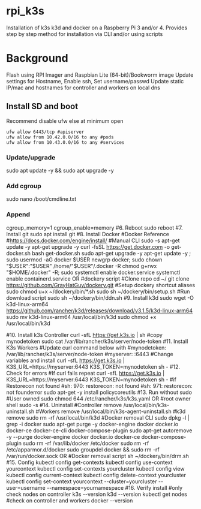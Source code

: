 # rpi_k3s
Installation of k3s k3d and docker on a Raspberry Pi 3 and/or 4. Provides step by step method for installation via CLI and/or using scripts
# Background
Flash using RPI Imager and Raspbian Lite (64-bit)/Bookworm image
Update settings for Hostname, Enable ssh, Set username/passwd
Update static IP/mac and hostnames for controller and workers on local dns

## Install SD and boot
Recommend disable ufw else at minimum open
```
ufw allow 6443/tcp #apiserver
ufw allow from 10.42.0.0/16 to any #pods
ufw allow from 10.43.0.0/16 to any #services
```
### Update/upgrade
sudo apt update -y && sudo apt upgrade -y
###	Add cgroup 
sudo nano /boot/cmdline.txt 
###	Append 
cgroup_memory=1 cgroup_enable=memory
#6.	Reboot
sudo reboot
#7.	Install git
sudo apt install git
#8.	Install Docker 
#Docker Reference
#https://docs.docker.com/engine/install/
#Manual CLI
sudo -s
apt-get update -y
apt-get upgrade -y
curl -fsSL https://get.docker.com -o get-docker.sh
bash get-docker.sh
sudo apt-get upgrade -y
apt-get update -y ; sudo usermod -aG docker $USER
newgrp docker; sudo chown "$USER":"$USER" /home/"$USER"/.docker -R
chmod g+rwx "$HOME/.docker" -R; sudo systemctl enable docker.service
systemctl enable containerd.service
OR
#dockery script 
#Clone repo
cd ~/
git clone https://github.com/GrayHatGuy/dockery.git
#Setup dockery shortcut aliases
sudo chmod u+x ~/dockery/bin/*.sh
sudo sh ~/dockery/bin/setup.sh
#Run download script
sudo sh ~/dockery/bin/ddn.sh
#9.	Install k3d
sudo wget -O k3d-linux-arm64 https://github.com/rancher/k3d/releases/download/v3.1.5/k3d-linux-arm64
sudo mv k3d-linux-arm64 /usr/local/bin/k3d
sudo chmod +x /usr/local/bin/k3d
 
#10.	Install k3s Controller
curl -sfL https://get.k3s.io | sh 
#copy mynodetoken
sudo cat /var/lib/rancher/k3s/server/node-token
#11.	Install K3s Workers
#Update curl command below with
#mynodetoken: /var/lib/rancher/k3s/server/node-token
#myserver: <controlIP>:6443
#Change variables and install
curl -sfL https://get.k3s.io | K3S_URL=https://myserver:6443 K3S_TOKEN=mynodetoken sh -
#12.	Check for errors
#If curl fails repeat
curl -sfL https://get.k3s.io | K3S_URL=https://myserver:6443 K3S_TOKEN=mynodetoken sh -
#if Restorecon not found
#sh: 970: restorecon: not found
#sh: 971: restorecon: not founderror 
sudo apt-get -y install policycoreutils
#13.	Run without sudo 
#User owned
sudo chmod 644 /etc/rancher/k3s/k3s.yaml
OR
#root owner shell
sudo -s 
#14.	Uninstall
#Controller remove 
/usr/local/bin/k3s-uninstall.sh
#Workers remove
/usr/local/bin/k3s-agent-uninstall.sh
#k3d remove
sudo rm -rf /usr/local/bin/k3d
#Docker removal CLI
sudo dpkg -l | grep -i docker
sudo apt-get purge -y docker-engine docker docker.io docker-ce docker-ce-cli docker-compose-plugin 
sudo apt-get autoremove -y --purge docker-engine docker docker.io docker-ce docker-compose-plugin 
sudo rm -rf /var/lib/docker /etc/docker
sudo rm -rf /etc/apparmor.d/docker
sudo groupdel docker && sudo rm -rf /var/run/docker.sock 
OR
#Docker removal script
sh ~/dockery/bin/drm.sh 
#15.	Config 
kubectl config get-contexts
kubectl config use-context yourcontext
kubectl config set-contexts yourcluster
kubectl config view
kubectl config current-context
kubectl config delete-context yourcluster
kubectl config set-context yourcontext --cluster=yourcluster --user=username --namespace=yournamespace
#16.	Verify install
#only check nodes on controller
k3s --version
k3d --version
kubectl get nodes 
#check on controller and workers
docker --version
